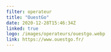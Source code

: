```yaml
---
filter: operateur
title: "OuestGo"
date: 2020-12-28T15:46:34Z
linked: true
logo: /images/operateurs/ouestgo.webp
link: https://www.ouestgo.fr/
---
```

